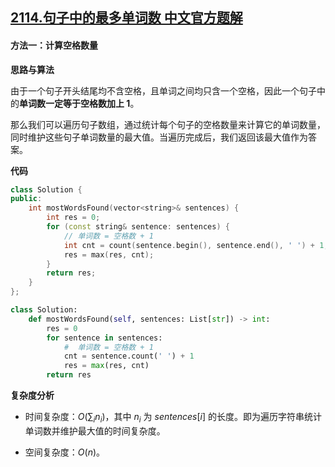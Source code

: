 ## [2114.句子中的最多单词数 中文官方题解](https://leetcode.cn/problems/maximum-number-of-words-found-in-sentences/solutions/100000/ju-zi-zhong-de-zui-duo-dan-ci-shu-by-lee-c1in)
#### 方法一：计算空格数量

**思路与算法**

由于一个句子开头结尾均不含空格，且单词之间均只含一个空格，因此一个句子中的**单词数一定等于空格数加上 $1$**。

那么我们可以遍历句子数组，通过统计每个句子的空格数量来计算它的单词数量，同时维护这些句子单词数量的最大值。当遍历完成后，我们返回该最大值作为答案。

**代码**

```C++ [sol1-C++]
class Solution {
public:
    int mostWordsFound(vector<string>& sentences) {
        int res = 0;
        for (const string& sentence: sentences) {
            // 单词数 = 空格数 + 1
            int cnt = count(sentence.begin(), sentence.end(), ' ') + 1;
            res = max(res, cnt);
        }
        return res;
    }
};
```


```Python [sol1-Python3]
class Solution:
    def mostWordsFound(self, sentences: List[str]) -> int:
        res = 0
        for sentence in sentences:
            #  单词数 = 空格数 + 1
            cnt = sentence.count(' ') + 1
            res = max(res, cnt)
        return res
```


**复杂度分析**

- 时间复杂度：$O(\sum_i n_i)$，其中 $n_i$ 为 $\textit{sentences}[i]$ 的长度。即为遍历字符串统计单词数并维护最大值的时间复杂度。

- 空间复杂度：$O(n)$。